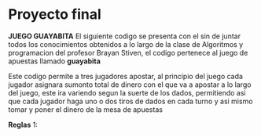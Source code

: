 # Proyecto final
**JUEGO GUAYABITA**
El siguiente codigo se presenta con el sin de juntar todos los conocimientos obtenidos a lo largo de la clase de Algoritmos y programacion del profesor Brayan Stiven, el codigo pertenece al juego de apuestas llamado **guayabita**

Este codigo permite a tres jugadores apostar, al principio del juego cada jugador asignara sumonto total de dinero con el que va a apostar a lo largo del juego, este ira variendo segun la suerte de los dados, permitiendo asi que cada jugador haga uno o dos tiros de dados en cada turno y asi mismo tomar y poner el dinero de la mesa de apuestas 

**Reglas**
1: 
